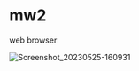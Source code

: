 # mw2

web browser 

![Screenshot_20230525-160931](https://github.com/smit11001/webbrowser/assets/113500028/8696daee-d85f-4d55-acaa-36445b1c5825)


